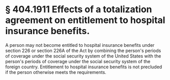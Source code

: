 # § 404.1911   Effects of a totalization agreement on entitlement to hospital insurance benefits.

A person may not become entitled to hospital insurance benefits under section 226 or section 226A of the Act by combining the person's periods of coverage under the social security system of the United States with the person's periods of coverage under the social security system of the foreign country. Entitlement to hospital insurance benefits is not precluded if the person otherwise meets the requirements.




